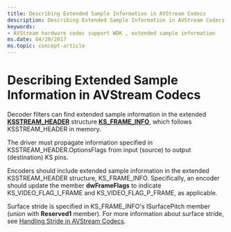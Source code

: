 ```yaml
---
title: Describing Extended Sample Information in AVStream Codecs
description: Describing Extended Sample Information in AVStream Codecs
keywords:
- AVStream hardware codec support WDK , extended sample information
ms.date: 04/20/2017
ms.topic: concept-article
---
```


# Describing Extended Sample Information in AVStream Codecs


Decoder filters can find extended sample information in the extended [**KSSTREAM\_HEADER**](/windows-hardware/drivers/ddi/ks/ns-ks-ksstream_header) structure [**KS\_FRAME\_INFO**](/windows-hardware/drivers/ddi/ksmedia/ns-ksmedia-tagks_frame_info), which follows KSSTREAM\_HEADER in memory.

The driver must propagate information specified in KSSTREAM\_HEADER.OptionsFlags from input (source) to output (destination) KS pins.

Encoders should include extended sample information in the extended KSSTREAM\_HEADER structure, KS\_FRAME\_INFO. Specifically, an encoder should update the member **dwFrameFlags** to indicate KS\_VIDEO\_FLAG\_I\_FRAME and KS\_VIDEO\_FLAG\_P\_FRAME, as applicable.

Surface stride is specified in KS\_FRAME\_INFO's lSurfacePitch member (union with **Reserved1** member). For more information about surface stride, see [Handling Stride in AVStream Codecs](handling-stride-in-avstream-codecs.md).

 

